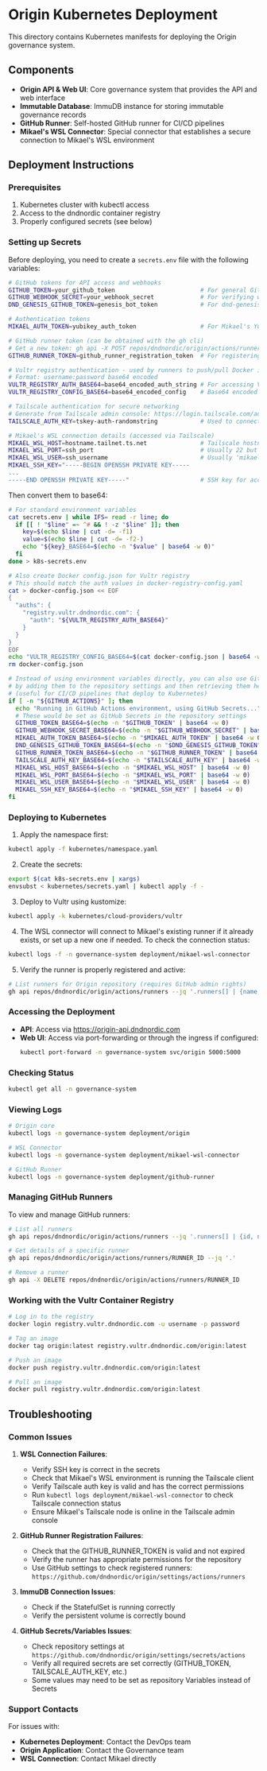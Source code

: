 # Origin Kubernetes Deployment

This directory contains Kubernetes manifests for deploying the Origin governance system.

## Components

- **Origin API & Web UI**: Core governance system that provides the API and web interface
- **Immutable Database**: ImmuDB instance for storing immutable governance records
- **GitHub Runner**: Self-hosted GitHub runner for CI/CD pipelines
- **Mikael's WSL Connector**: Special connector that establishes a secure connection to Mikael's WSL environment

## Deployment Instructions

### Prerequisites

1. Kubernetes cluster with kubectl access
2. Access to the dndnordic container registry
3. Properly configured secrets (see below)

### Setting up Secrets

Before deploying, you need to create a `secrets.env` file with the following variables:

```bash
# GitHub tokens for API access and webhooks
GITHUB_TOKEN=your_github_token                        # For general GitHub API operations
GITHUB_WEBHOOK_SECRET=your_webhook_secret             # For verifying webhook payloads
DND_GENESIS_GITHUB_TOKEN=genesis_bot_token            # For dnd-genesis bot operations

# Authentication tokens
MIKAEL_AUTH_TOKEN=yubikey_auth_token                  # For Mikael's YubiKey authentication

# GitHub runner token (can be obtained with the gh cli)
# Get a new token: gh api -X POST repos/dndnordic/origin/actions/runners/registration-token --jq .token
GITHUB_RUNNER_TOKEN=github_runner_registration_token  # For registering self-hosted runners

# Vultr registry authentication - used by runners to push/pull Docker images
# Format: username:password base64 encoded
VULTR_REGISTRY_AUTH_BASE64=base64_encoded_auth_string # For accessing Vultr container registry
VULTR_REGISTRY_CONFIG_BASE64=base64_encoded_config    # Base64 encoded docker config.json

# Tailscale authentication for secure networking
# Generate from Tailscale admin console: https://login.tailscale.com/admin/settings/keys
TAILSCALE_AUTH_KEY=tskey-auth-randomstring            # Used to connect to the Tailscale network

# Mikael's WSL connection details (accessed via Tailscale)
MIKAEL_WSL_HOST=hostname.tailnet.ts.net               # Tailscale hostname for Mikael's machine
MIKAEL_WSL_PORT=ssh_port                              # Usually 22 but may be custom
MIKAEL_WSL_USER=ssh_username                          # Usually 'mikael'
MIKAEL_SSH_KEY="-----BEGIN OPENSSH PRIVATE KEY-----
...
-----END OPENSSH PRIVATE KEY-----"                    # SSH key for accessing Mikael's WSL
```

Then convert them to base64:

```bash
# For standard environment variables
cat secrets.env | while IFS= read -r line; do
  if [[ ! "$line" =~ ^# && ! -z "$line" ]]; then
    key=$(echo $line | cut -d= -f1)
    value=$(echo $line | cut -d= -f2-)
    echo "${key}_BASE64=$(echo -n "$value" | base64 -w 0)"
  fi
done > k8s-secrets.env

# Also create Docker config.json for Vultr registry
# This should match the auth values in docker-registry-config.yaml
cat > docker-config.json << EOF
{
  "auths": {
    "registry.vultr.dndnordic.com": {
      "auth": "${VULTR_REGISTRY_AUTH_BASE64}"
    }
  }
}
EOF
echo "VULTR_REGISTRY_CONFIG_BASE64=$(cat docker-config.json | base64 -w 0)" >> k8s-secrets.env
rm docker-config.json

# Instead of using environment variables directly, you can also use GitHub Secrets
# by adding them to the repository settings and then retrieving them here
# (useful for CI/CD pipelines that deploy to Kubernetes)
if [ -n "${GITHUB_ACTIONS}" ]; then
  echo "Running in GitHub Actions environment, using GitHub Secrets..."
  # These would be set as GitHub Secrets in the repository settings
  GITHUB_TOKEN_BASE64=$(echo -n "$GITHUB_TOKEN" | base64 -w 0)
  GITHUB_WEBHOOK_SECRET_BASE64=$(echo -n "$GITHUB_WEBHOOK_SECRET" | base64 -w 0)
  MIKAEL_AUTH_TOKEN_BASE64=$(echo -n "$MIKAEL_AUTH_TOKEN" | base64 -w 0)
  DND_GENESIS_GITHUB_TOKEN_BASE64=$(echo -n "$DND_GENESIS_GITHUB_TOKEN" | base64 -w 0)
  GITHUB_RUNNER_TOKEN_BASE64=$(echo -n "$GITHUB_RUNNER_TOKEN" | base64 -w 0)
  TAILSCALE_AUTH_KEY_BASE64=$(echo -n "$TAILSCALE_AUTH_KEY" | base64 -w 0)
  MIKAEL_WSL_HOST_BASE64=$(echo -n "$MIKAEL_WSL_HOST" | base64 -w 0)
  MIKAEL_WSL_PORT_BASE64=$(echo -n "$MIKAEL_WSL_PORT" | base64 -w 0)
  MIKAEL_WSL_USER_BASE64=$(echo -n "$MIKAEL_WSL_USER" | base64 -w 0)
  MIKAEL_SSH_KEY_BASE64=$(echo -n "$MIKAEL_SSH_KEY" | base64 -w 0)
fi
```

### Deploying to Kubernetes

1. Apply the namespace first:

```bash
kubectl apply -f kubernetes/namespace.yaml
```

2. Create the secrets:

```bash
export $(cat k8s-secrets.env | xargs)
envsubst < kubernetes/secrets.yaml | kubectl apply -f -
```

3. Deploy to Vultr using kustomize:

```bash
kubectl apply -k kubernetes/cloud-providers/vultr
```

4. The WSL connector will connect to Mikael's existing runner if it already exists, or set up a new one if needed. To check the connection status:

```bash
kubectl logs -f -n governance-system deployment/mikael-wsl-connector
```

5. Verify the runner is properly registered and active:

```bash
# List runners for Origin repository (requires GitHub admin rights)
gh api repos/dndnordic/origin/actions/runners --jq '.runners[] | {name, status, busy, labels: [.labels[].name]}'
```

### Accessing the Deployment

- **API**: Access via https://origin-api.dndnordic.com
- **Web UI**: Access via port-forwarding or through the ingress if configured:
  ```bash
  kubectl port-forward -n governance-system svc/origin 5000:5000
  ```

### Checking Status

```bash
kubectl get all -n governance-system
```

### Viewing Logs

```bash
# Origin core
kubectl logs -n governance-system deployment/origin

# WSL Connector
kubectl logs -n governance-system deployment/mikael-wsl-connector

# GitHub Runner
kubectl logs -n governance-system deployment/github-runner
```

### Managing GitHub Runners

To view and manage GitHub runners:

```bash
# List all runners
gh api repos/dndnordic/origin/actions/runners --jq '.runners[] | {id, name, status, busy, os, labels: [.labels[].name]}'

# Get details of a specific runner
gh api repos/dndnordic/origin/actions/runners/RUNNER_ID --jq '.'

# Remove a runner
gh api -X DELETE repos/dndnordic/origin/actions/runners/RUNNER_ID
```

### Working with the Vultr Container Registry

```bash
# Log in to the registry
docker login registry.vultr.dndnordic.com -u username -p password

# Tag an image
docker tag origin:latest registry.vultr.dndnordic.com/origin:latest

# Push an image
docker push registry.vultr.dndnordic.com/origin:latest

# Pull an image
docker pull registry.vultr.dndnordic.com/origin:latest
```

## Troubleshooting

### Common Issues

1. **WSL Connection Failures**:
   - Verify SSH key is correct in the secrets
   - Check that Mikael's WSL environment is running the Tailscale client
   - Verify Tailscale auth key is valid and has the correct permissions
   - Run `kubectl logs deployment/mikael-wsl-connector` to check Tailscale connection status
   - Ensure Mikael's Tailscale node is online in the Tailscale admin console

2. **GitHub Runner Registration Failures**:
   - Check that the GITHUB_RUNNER_TOKEN is valid and not expired
   - Verify the runner has appropriate permissions for the repository
   - Use GitHub settings to check registered runners: `https://github.com/dndnordic/origin/settings/actions/runners`

3. **ImmuDB Connection Issues**:
   - Check if the StatefulSet is running correctly
   - Verify the persistent volume is correctly bound
   
4. **GitHub Secrets/Variables Issues**:
   - Check repository settings at `https://github.com/dndnordic/origin/settings/secrets/actions`
   - Verify all required secrets are set correctly (GITHUB_TOKEN, TAILSCALE_AUTH_KEY, etc.)
   - Some values may need to be set as repository Variables instead of Secrets

### Support Contacts

For issues with:
- **Kubernetes Deployment**: Contact the DevOps team
- **Origin Application**: Contact the Governance team
- **WSL Connection**: Contact Mikael directly